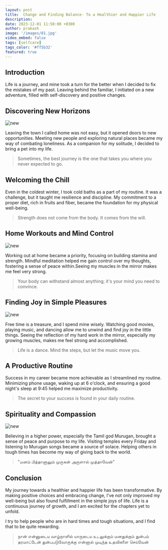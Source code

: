```yaml
---
layout: post
title:  Change and Finding Balance- To a Healthier and Happier Life
description: 
date: 2023-12-01 11:50:00 +0300
author: prakash
image: '/images/81.jpg'
video_embed: false
tags: [selfcare]
tags_color: '#ff5b32'
featured: true
---
```



## Introduction
Life is a journey, and mine took a turn for the better when I decided to fix the mistakes of my past. Leaving behind the familiar, I initiated on a new adventure, filled with self-discovery and positive changes.

## Discovering New Horizons

![new]({{site.baseurl}}/images/82.jpg)

Leaving the town I called home was not easy, but it opened doors to new opportunities. Meeting new people and exploring natural places became my way of combating loneliness. As a companion for my solitude, I decided to bring a pet into my life.

>Sometimes, the best journey is the one that takes you where you never expected to go.

## Welcoming the Chill
Even in the coldest winter, I took cold baths as a part of my routine. It was a challenge, but it taught me resilience and discipline. My commitment to a proper diet, rich in fruits and fiber, became the foundation for my physical well-being.

>Strength does not come from the body. It comes from the will.

## Home Workouts and Mind Control

![new]({{site.baseurl}}/images/83.jpg)

Working out at home became a priority, focusing on building stamina and strength. Mindful meditation helped me gain control over my thoughts, fostering a sense of peace within.Seeing my muscles in the mirror makes me feel very strong.

>Your body can withstand almost anything; it's your mind you need to convince.

## Finding Joy in Simple Pleasures

![new]({{site.baseurl}}/images/84.jpg)

Free time is a treasure, and I spend mine wisely. Watching good movies, playing music, and dancing allow me to unwind and find joy in the little things. Seeing the reflection of my hard work in the mirror, especially my growing muscles, makes me feel strong and accomplished.

>Life is a dance. Mind the steps, but let the music move you.

## A Productive Routine
Success in my career became more achievable as I streamlined my routine. Minimizing phone usage, waking up at 6 o'clock, and ensuring a good night's sleep at 9:45 helped me maximize productivity.

>The secret to your success is found in your daily routine.

## Spirituality and Compassion
![new]({{site.baseurl}}/images/85.jpg)

Believing in a higher power, especially the Tamil god Murugan, brought a sense of peace and purpose to my life. Visiting temples every Friday and listening to Murugan songs became a source of solace. Helping others in tough times has become my way of giving back to the world.

>"மனம் பித்தானாலும் முருகன் அருளால் முத்தாவேன்"

## Conclusion
My journey towards a healthier and happier life has been transformative. By making positive choices and embracing change, I've not only improved my well-being but also found fulfillment in the simple joys of life. Life is a continuous journey of growth, and I am excited for the chapters yet to unfold.

I try to help people who are in hard times and tough situations, and I find that to be quite rewarding.

>நான் என்னுடைய வாழ்நாளில் யாருடைய உடலுக்கும் மனதுக்கும் துன்பம் தரமாட்டேன் துன்பபடுவோருக்கு என்னால் முடிந்த உதவிகளை செய்வேன்

